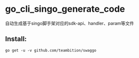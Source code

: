 # go_cli_singo_generate_code
自动生成基于singo脚手架对应的sdk-api、handler、param等文件

## Install:
```
go get -u -v github.com/teambition/swaggo
```
